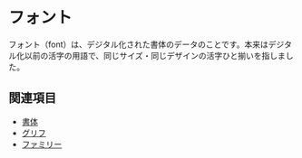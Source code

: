 # フォント

フォント（font）は、デジタル化された書体のデータのことです。本来はデジタル化以前の活字の用語で、同じサイズ・同じデザインの活字ひと揃いを指しました。

## 関連項目

- [書体](./typeface.md)
- [グリフ](./glyph.md)
- [ファミリー](./family.md)
